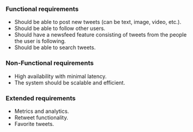### Functional requirements
- Should be able to post new tweets (can be text, image, video, etc.).
- Should be able to follow other users.
- Should have a newsfeed feature consisting of tweets from the people the user is following.
- Should be able to search tweets.

### Non-Functional requirements
- High availability with minimal latency.
- The system should be scalable and efficient.

### Extended requirements
- Metrics and analytics.
- Retweet functionality.
- Favorite tweets.

